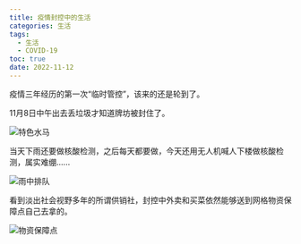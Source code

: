 ```yaml
---
title: 疫情封控中的生活
categories: 生活
tags:
  - 生活
  - COVID-19
toc: true
date: 2022-11-12
---
```


疫情三年经历的第一次“临时管控”，该来的还是轮到了。

11月8日中午出去丢垃圾才知道牌坊被封住了。

![特色水马](https://pbs.twimg.com/media/FhX99NyUoAEWR4r?format=jpg&name=large)

当天下雨还要做核酸检测，之后每天都要做，今天还用无人机喊人下楼做核酸检测，属实难绷......

![雨中排队](https://pbs.twimg.com/media/FhX99NyVUAEBf1e?format=jpg&name=large)

看到淡出社会视野多年的所谓供销社，封控中外卖和买菜依然能够送到网格物资保障点自己去拿的。

![物资保障点](https://pbs.twimg.com/media/FhX99NxUUAA3HNX?format=jpg&name=large)